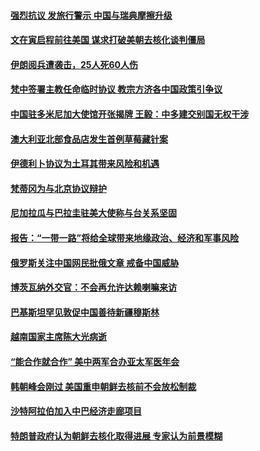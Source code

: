 #### [强烈抗议 发旅行警示 中国与瑞典摩擦升级](../pages/z__yoerrvp/4583409.md) 

#### [文在寅启程前往美国 谋求打破美朝去核化谈判僵局](../pages/z__yoerrvp/4583389.md) 

#### [伊朗阅兵遭袭击，25人死60人伤 ](../pages/z__yoerrvp/4583057.md) 

#### [梵中签署主教任命临时协议 教宗方济各中国政策引争议](../pages/z__yoerrvp/4582843.md) 

#### [中国驻多米尼加大使馆开张揭牌 王毅：中多建交别国无权干涉](../pages/z__yoerrvp/4582673.md) 

#### [澳大利亚北部食品店发生首例草莓藏针案](../pages/z__yoerrvp/4582638.md) 

#### [伊德利卜协议为土耳其带来风险和机遇](../pages/z__yoerrvp/4582632.md) 

#### [梵蒂冈为与北京协议辩护](../pages/z__yoerrvp/4582606.md) 

#### [尼加拉瓜与巴拉圭驻美大使称与台关系坚固](../pages/z__yoerrvp/4582274.md) 

#### [报告：“一带一路”将给全球带来地缘政治、经济和军事风险](../pages/z__yoerrvp/4582232.md) 

#### [俄罗斯关注中国网民批俄文章 戒备中国威胁](../pages/z__yoerrvp/4581523.md) 

#### [博茨瓦纳外交官：不会再允许达赖喇嘛来访](../pages/z__yoerrvp/4581489.md) 

#### [巴基斯坦罕见敦促中国善待新疆穆斯林](../pages/z__yoerrvp/4581446.md) 

#### [越南国家主席陈大光病逝](../pages/z__yoerrvp/4581162.md) 

#### [“能合作就合作” 美中两军合办亚太军医年会](../pages/z__yoerrvp/4581137.md) 

#### [韩朝峰会刚过 美国重申朝鲜去核前不会放松制裁](../pages/z__yoerrvp/4581104.md) 

#### [沙特阿拉伯加入中巴经济走廊项目](../pages/z__yoerrvp/4581042.md) 

#### [特朗普政府认为朝鲜去核化取得进展 专家认为前景模糊](../pages/z__yoerrvp/4580253.md) 

